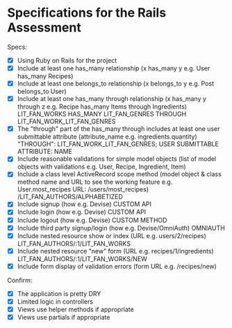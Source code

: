 # Specifications for the Rails Assessment

Specs:
- [x] Using Ruby on Rails for the project
- [x] Include at least one has_many relationship (x has_many y e.g. User has_many Recipes) 
- [x] Include at least one belongs_to relationship (x belongs_to y e.g. Post belongs_to User)
- [x] Include at least one has_many through relationship (x has_many y through z e.g. Recipe has_many Items through Ingredients) LIT_FAN_WORKS HAS_MANY LIT_FAN_GENRES THROUGH LIT_FAN_WORK_LIT_FAN_GENRES
- [x] The "through" part of the has_many through includes at least one user submittable attribute (attribute_name e.g. ingredients.quantity) "THROUGH": LIT_FAN_WORK_LIT_FAN_GENRES; USER SUBMITTABLE ATTRIBUTE: NAME
- [x] Include reasonable validations for simple model objects (list of model objects with validations e.g. User, Recipe, Ingredient, Item)
- [x] Include a class level ActiveRecord scope method (model object & class method name and URL to see the working feature e.g. User.most_recipes URL: /users/most_recipes) /LIT_FAN_AUTHORS/ALPHABETIZED
- [x] Include signup (how e.g. Devise) CUSTOM API
- [x] Include login (how e.g. Devise) CUSTOM API
- [x] Include logout (how e.g. Devise) CUSTOM METHOD
- [x] Include third party signup/login (how e.g. Devise/OmniAuth) OMNIAUTH
- [x] Include nested resource show or index (URL e.g. users/2/recipes) LIT_FAN_AUTHORS/:1/LIT_FAN_WORKS
- [x] Include nested resource "new" form (URL e.g. recipes/1/ingredients) LIT_FAN_AUTHORS/:1/LIT_FAN_WORKS/NEW
- [x] Include form display of validation errors (form URL e.g. /recipes/new)

Confirm:
- [x] The application is pretty DRY
- [x] Limited logic in controllers
- [x] Views use helper methods if appropriate
- [x] Views use partials if appropriate
